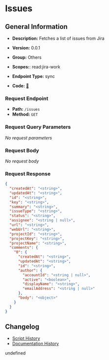 # Issues

## General Information
- **Description:** Fetches a list of issues from Jira

- **Version:** 0.0.1
- **Group:** Others
- **Scopes:**: read:jira-work
- **Endpoint Type:** sync
- **Code:** [🔗](https://github.com/NangoHQ/integration-templates/tree/main/integrations/jira/syncs/issues.ts)

### Request Endpoint

- **Path:** `/issues`
- **Method:** `GET`

### Request Query Parameters

_No request parameters_

### Request Body

_No request body_

### Request Response

```json
{
  "createdAt": "<string>",
  "updatedAt": "<string>",
  "id": "<string>",
  "key": "<string>",
  "summary": "<string>",
  "issueType": "<string>",
  "status": "<string>",
  "assignee": "<string | null>",
  "url": "<string>",
  "webUrl": "<string>",
  "projectId": "<string>",
  "projectKey": "<string>",
  "projectName": "<string>",
  "comments": {
    "0": {
      "createdAt": "<string>",
      "updatedAt": "<string>",
      "id": "<string>",
      "author": {
        "accountId": "<string | null>",
        "active": "<boolean>",
        "displayName": "<string>",
        "emailAddress": "<string | null>"
      },
      "body": "<object>"
    }
  }
}
```

## Changelog


- [Script History](https://github.com/NangoHQ/integration-templates/commits/main/integrations/jira/syncs/issues.ts)
- [Documentation History](https://github.com/NangoHQ/integration-templates/commits/main/integrations/jira/syncs/issues.md)

<!-- END  GENERATED CONTENT -->

undefined